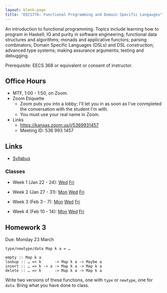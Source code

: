 ```yaml
---
layout: blank-page
title: "EECS776: Functional Programming and Domain Specific Langauges"
---
```


An introduction to functional programming. Topics include learning how
to program in Haskell; IO and purity in software engineering;
functional data structures and algorithms; monads and applicative
functors; parsing combinators; Domain Specific Languages (DSLs) and
DSL construction; advanced type systems; making assurance arguments;
testing and debugging. 

Prerequisite: EECS 368 or equivalent or consent of instructor.

## Office Hours

  * MTF, 1:00 - 1:50, on Zoom.
  * Zoom Etiquette
    * Zoom puts you into a lobby; I'll let you in as soon as 
      I've conmpleted the conversation with the student I'm with.
    * You must use your real name in Zoom.
  * Links
    * <https://kansas.zoom.us/j/5369931457>
    * Meeting ID: 536 993 1457

## Links

 * <a href="https://drive.google.com/open?id=17V1ofcAKjMv2I8IxirVopve6bTxV0Z1tJnSkU28iqFA">Syllabus<a>

   
### Classes

  * Week 1 (Jan 22 - 24):
    <a href="https://drive.google.com/open?id=11VhvdE9KAWE5DDaIoJRB4mhijglLzuTc">Wed</a>
    <a href="https://drive.google.com/open?id=1kFzjxvK5__hmZPiPxRq7xg3LF87-jsRj">Fri</a>

  * Week 2 (Jan 27 - 31):
    [Mon](https://drive.google.com/open?id=1Dc_u1l6pxtsdfLfgAVQH7TrCNiqSmXn0)
    [Wed](/files/EECS_776_2020-01-29.pdf)
    [Fri](/files/EECS_776_2020-01-31.pdf)

 * Week 3 (Feb 3 - 7):
    [Mon](/files/EECS_776_2020-02-03.pdf)
    [Wed](/files/EECS_776_2020-02-05.pdf)
    [Fri](/files/EECS_776_2020-02-07.pdf)

 * Week 4 (Feb 10 - 14):
    [Mon](/files/EECS_776_2020-02-10.pdf)
    [Wed](/files/EECS_776_2020-02-12.pdf)
    [Fri](/files/EECS_776_2020-02-14.pdf)

## Homework 3

Due: Monday 23 March

```.haskell
type/newtype/data Map k a = …

empty :: Map k a
lookup :: … => k      -> Map k a -> Maybe a
insert :: … => k -> a -> Map k a -> Map k a
delete :: … => k      -> Map k a -> Map k a
```

Write two versions of these functions, one with `type` or `newtype`, one for `data`. Bring what you have done to class.







 

